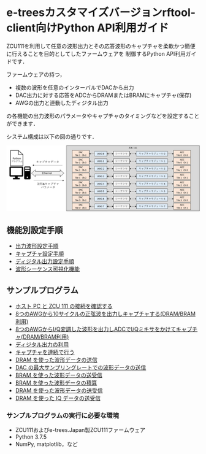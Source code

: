# e-treesカスタマイズバージョンrftool-client向けPython API利用ガイド

ZCU111を利用して任意の波形出力とその応答波形のキャプチャを柔軟かつ簡便に行えることを目的としてしたファームウェアを
制御するPython API利用ガイドです．

ファームウェアの持つ，

- 複数の波形を任意のインターバルでDACから出力
- DAC出力に対する応答をADCからDRAMまたはBRAMにキャプチャ(保存)
- AWGの出力と連動したディジタル出力

の各機能の出力波形のパラメータやキャプチャのタイミングなどを設定することができます．

システム構成は以下の図の通りです．

![システムオーバービュー](images/zcu111_system_overview.png)

## 機能別設定手順

- [出力波形設定手順](awg-ja.md) 
- [キャプチャ設定手順](capture-ja.md) 
- [ディジタル出力設定手順](digital-ja.md) 
- [波形シーケンス可視化機能](wave-sequence-vis-ja.md) 

## サンプルプログラム

- [ホスト PC と ZCU 111 の接続を確認する](../examples/setup_verify/README.md)
- [8つのAWGから10サイクルの正弦波を出力しキャプチャする(DRAM/BRAM利用)](awg-x8-send-recv-ja.md)
- [8つのAWGからI/Q変調した波形を出力しADCでI/Qミキサをかけてキャプチャ(DRAM/BRAM利用)](awg-x8-iq-send-iq-recv-ja.md)
- [ディジタル出力の利用](awg-digital-output-ja.md)
- [キャプチャを連続で行う](../examples/continuous_send_recv/README.md)
- [DRAM を使った波形データの送信](../examples/dram_send_2ch_250ms/README.md)
- [DAC の最大サンプリングレートでの波形データの送信](../examples/bram_send_max_sampling_rate/README.md)
- [BRAM を使った波形データの送受信](../examples/bram_send_recv/README.md)
- [BRAM を使った波形データの積算](../examples/bram_accum_send_recv/README.md)
- [DRAM を使った波形データの送受信](../examples/dram_send_recv_2ch_250ms/README.md)
- [DRAM を使った IQ データの送受信](../examples/dram_iq_send_recv/README.md)

### サンプルプログラムの実行に必要な環境

- ZCU111およびe-trees.Japan製ZCU111ファームウェア
- Python 3.7.5
- NumPy, matplotlib，など

